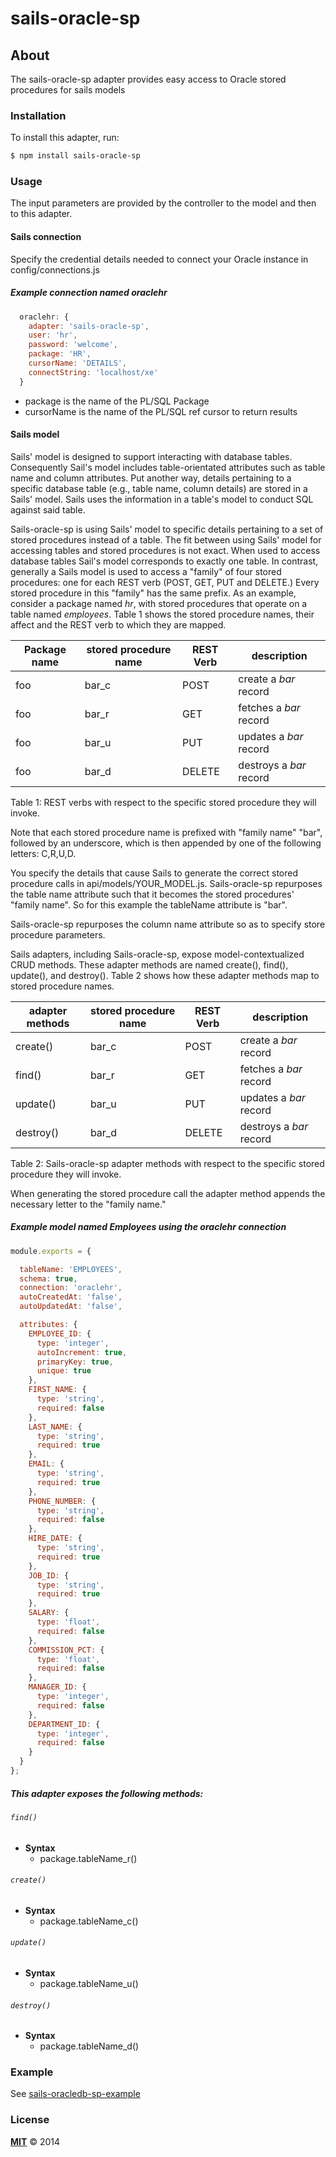 # sails-oracle-sp

## About

The sails-oracle-sp adapter provides easy access to Oracle stored procedures for sails models

### Installation

To install this adapter, run:

```sh
$ npm install sails-oracle-sp
```

### Usage

The input parameters are provided by the controller to the model and then to this adapter.

#### Sails connection

Specify the credential details needed to connect your Oracle instance in config/connections.js

##### Example connection named oraclehr

```javascript
  oraclehr: {
    adapter: 'sails-oracle-sp',
    user: 'hr',
    password: 'welcome',
    package: 'HR',
    cursorName: 'DETAILS',
    connectString: 'localhost/xe'
  }
```

* package is the name of the PL/SQL Package
* cursorName is the name of the PL/SQL ref cursor to return results

#### Sails model

Sails' model is designed to support interacting with database tables. Consequently Sail's model includes table-orientated attributes such as table name and column attributes.  Put another way, details pertaining to a specific database table (e.g., table name, column details) are stored in a Sails' model.  Sails uses the information in a table's model to conduct SQL against said table.

Sails-oracle-sp is using Sails' model to specific details pertaining to a set of stored procedures instead of a table.  The fit between using Sails' model for accessing tables and stored procedures is not exact.  When used to access database tables Sail's model corresponds to exactly one table.  In contrast, generally a Sails model is used to access a "family" of four stored procedures: one for each REST verb (POST, GET, PUT and DELETE.)  Every stored procedure in this "family" has the same prefix.
As an example, consider a package named *hr*, with stored procedures that operate on a table named *employees*.  Table 1 shows the stored procedure names, their affect and the REST verb to which they are mapped.

Package name | stored procedure name|REST Verb|description
------------ | -------------|-------------|----------
foo | bar_c | POST| create a *bar* record
foo | bar_r | GET| fetches a *bar* record
foo | bar_u | PUT| updates a *bar* record
foo | bar_d | DELETE| destroys a *bar* record
Table 1: REST verbs with respect to the specific stored procedure they will invoke.

Note that each stored procedure name is prefixed with "family name" "bar", followed by an underscore, which is then appended by one of the following letters: C,R,U,D.

You specify the details that cause Sails to generate the correct stored procedure calls in api/models/YOUR_MODEL.js.  Sails-oracle-sp repurposes the table name attribute such that it becomes the stored procedures' "family name".  So for this example the tableName attribute is "bar".

Sails-oracle-sp repurposes the column name attribute so as to specify store procedure parameters.

Sails adapters, including Sails-oracle-sp, expose model-contextualized CRUD methods. These adapter methods are named create(), find(), update(), and destroy().  Table 2 shows how these adapter methods map to stored procedure names.

adapter methods | stored procedure name|REST Verb|description
------------ | -------------|-------------|----------
create() | bar_c | POST| create a *bar* record
find() | bar_r | GET| fetches a *bar* record
update() | bar_u | PUT| updates a *bar* record
destroy() | bar_d | DELETE| destroys a *bar* record
Table 2: Sails-oracle-sp adapter methods with respect to the specific stored procedure they will invoke.

When generating the stored procedure call the adapter method appends the necessary letter to the "family name."

##### Example model named Employees using the oraclehr connection

```javascript
module.exports = {

  tableName: 'EMPLOYEES',
  schema: true,
  connection: 'oraclehr',
  autoCreatedAt: 'false',
  autoUpdatedAt: 'false',

  attributes: {
    EMPLOYEE_ID: {
      type: 'integer',
      autoIncrement: true,
      primaryKey: true,
      unique: true
    },
    FIRST_NAME: {
      type: 'string',
      required: false
    },
    LAST_NAME: {
      type: 'string',
      required: true
    },
    EMAIL: {
      type: 'string',
      required: true
    },
    PHONE_NUMBER: {
      type: 'string',
      required: false
    },
    HIRE_DATE: {
      type: 'string',
      required: true
    },
    JOB_ID: {
      type: 'string',
      required: true
    },
    SALARY: {
      type: 'float',
      required: false
    },
    COMMISSION_PCT: {
      type: 'float',
      required: false
    },
    MANAGER_ID: {
      type: 'integer',
      required: false
    },
    DEPARTMENT_ID: {
      type: 'integer',
      required: false
    }
  }
};
```

##### This adapter exposes the following methods:

###### `find()`

+ **Syntax**
  + package.tableName_r()

###### `create()`

+ **Syntax**
  + package.tableName_c()

###### `update()`

+ **Syntax**
  + package.tableName_u()

###### `destroy()`

+ **Syntax**
  + package.tableName_d()

### Example

See [sails-oracledb-sp-example](https://github.com/nethoncho/sails-oracledb-sp-example)

### License

**[MIT](./LICENSE)**
&copy; 2014


